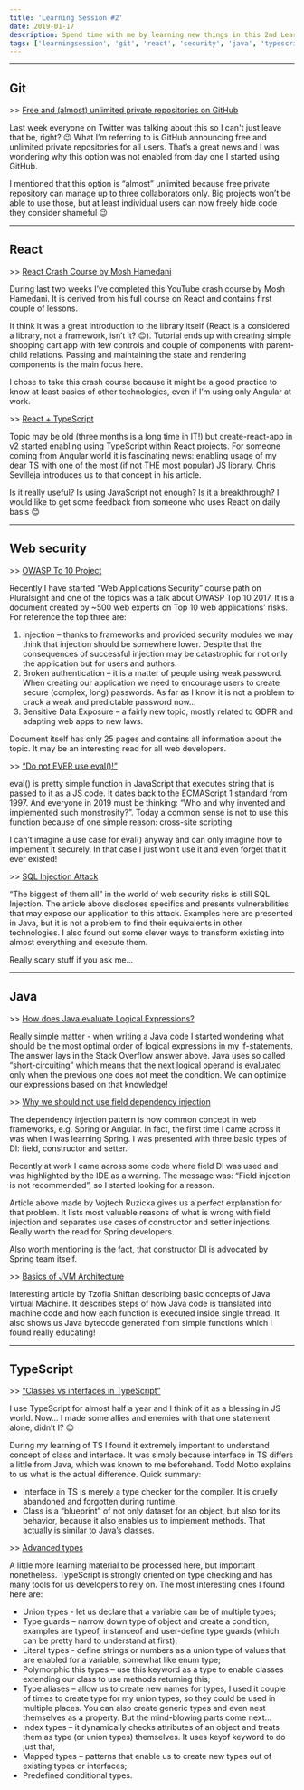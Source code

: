 ```yaml
---
title: 'Learning Session #2'
date: 2019-01-17
description: Spend time with me by learning new things in this 2nd Learning Session!
tags: ['learningsession', 'git', 'react', 'security', 'java', 'typescript']
---
```


---

## Git

\>> [Free and (almost) unlimited private repositories on GitHub](https://blog.github.com/2019-01-07-new-year-new-github/)

Last week everyone on Twitter was talking about this so I can't just leave that be, right? 😉 What I’m referring to is GitHub announcing free and unlimited private repositories for all users. That’s a great news and I was wondering why this option was not enabled from day one I started using GitHub.

I mentioned that this option is “almost” unlimited because free private repository can manage up to three collaborators only. Big projects won’t be able to use those, but at least individual users can now freely hide code they consider shameful 😉

---

## React

\>> [React Crash Course by Mosh Hamedani](https://www.youtube.com/watch?v=Ke90Tje7VS0)

During last two weeks I’ve completed this YouTube crash course by Mosh Hamedani. It is derived from his full course on React and contains first couple of lessons.

It think it was a great introduction to the library itself (React is a considered a library, not a framework, isn’t it? 😊). Tutorial ends up with creating simple shopping cart app with few controls and couple of components with parent-child relations. Passing and maintaining the state and rendering components is the main focus here.

I chose to take this crash course because it might be a good practice to know at least basics of other technologies, even if I’m using only Angular at work.

\>> [React + TypeScript](https://scotch.io/tutorials/using-create-react-app-v2-and-typescript)

Topic may be old (three months is a long time in IT!) but create-react-app in v2 started enabling using TypeScript within React projects. For someone coming from Angular world it is fascinating news: enabling usage of my dear TS with one of the most (if not THE most popular) JS library. Chris Sevilleja introduces us to that concept in his article.

Is it really useful? Is using JavaScript not enough? Is it a breakthrough? I would like to get some feedback from someone who uses React on daily basis 😊

---

## Web security

\>> [OWASP To 10 Project](https://www.owasp.org/index.php/Category:OWASP_Top_Ten_Project)

Recently I have started “Web Applications Security” course path on Pluralsight and one of the topics was a talk about OWASP Top 10 2017. It is a document created by ~500 web experts on Top 10 web applications’ risks. For reference the top three are:

1. Injection – thanks to frameworks and provided security modules we may think that injection should be somewhere lower. Despite that the consequences of successful injection may be catastrophic for not only the application but for users and authors.
2. Broken authentication – it is a matter of people using weak password. When creating our application we need to encourage users to create secure (complex, long) passwords. As far as I know it is not a problem to crack a weak and predictable password now…
3. Sensitive Data Exposure – a fairly new topic, mostly related to GDPR and adapting web apps to new laws.

Document itself has only 25 pages and contains all information about the topic. It may be an interesting read for all web developers.

\>> [“Do not EVER use eval()!”](https://developer.mozilla.org/en-US/docs/Web/JavaScript/Reference/Global_Objects/eval)

eval() is pretty simple function in JavaScript that executes string that is passed to it as a JS code. It dates back to the ECMAScript 1 standard from 1997. And everyone in 2019 must be thinking: “Who and why invented and implemented such monstrosity?”. Today a common sense is not to use this function because of one simple reason: cross-site scripting.

I can’t imagine a use case for eval() anyway and can only imagine how to implement it securely. In that case I just won’t use it and even forget that it ever existed!

\>> [SQL Injection Attack](https://www.veracode.com/security/sql-injection)

“The biggest of them all” in the world of web security risks is still SQL Injection. The article above discloses specifics and presents vulnerabilities that may expose our application to this attack. Examples here are presented in Java, but it is not a problem to find their equivalents in other technologies. I also found out some clever ways to transform existing into almost everything and execute them.

Really scary stuff if you ask me…

---

## Java

\>> [How does Java evaluate Logical Expressions?](https://stackoverflow.com/questions/6352139/does-java-evaluate-remaining-conditions-after-boolean-result-is-known/6352184#6352184)

Really simple matter - when writing a Java code I started wondering what should be the most optimal order of logical expressions in my if-statements. The answer lays in the Stack Overflow answer above. Java uses so called “short-circuiting” which means that the next logical operand is evaluated only when the previous one does not meet the condition. We can optimize our expressions based on that knowledge!

\>> [Why we should not use field dependency injection](https://www.vojtechruzicka.com/field-dependency-injection-considered-harmful)

The dependency injection pattern is now common concept in web frameworks, e.g. Spring or Angular. In fact, the first time I came across it was when I was learning Spring. I was presented with three basic types of DI: field, constructor and setter.

Recently at work I came across some code where field DI was used and was highlighted by the IDE as a warning. The message was: “Field injection is not recommended”, so I started looking for a reason.

Article above made by Vojtech Ruzicka gives us a perfect explanation for that problem. It lists most valuable reasons of what is wrong with field injection and separates use cases of constructor and setter injections. Really worth the read for Spring developers.

Also worth mentioning is the fact, that constructor DI is advocated by Spring team itself.

\>> [Basics of JVM Architecture](https://blog.overops.com/jvm-architecture-101-get-to-know-your-virtual-machine/)

Interesting article by Tzofia Shiftan describing basic concepts of Java Virtual Machine. It describes steps of how Java code is translated into machine code and how each function is executed inside single thread. It also shows us Java bytecode generated from simple functions which I found really educating!

---

## TypeScript

\>> [“Classes vs interfaces in TypeScript”](https://toddmotto.com/classes-vs-interfaces-in-typescript)

I use TypeScript for almost half a year and I think of it as a blessing in JS world. Now… I made some allies and enemies with that one statement alone, didn’t I? 😉

During my learning of TS I found it extremely important to understand concept of class and interface. It was simply because interface in TS differs a little from Java, which was known to me beforehand. Todd Motto explains to us what is the actual difference. Quick summary:

- Interface in TS is merely a type checker for the compiler. It is cruelly abandoned and forgotten during runtime.
- Class is a “blueprint” of not only dataset for an object, but also for its behavior, because it also enables us to implement methods. That actually is similar to Java’s classes.

\>> [Advanced types](https://www.typescriptlang.org/docs/handbook/advanced-types.html)

A little more learning material to be processed here, but important nonetheless. TypeScript is strongly oriented on type checking and has many tools for us developers to rely on. The most interesting ones I found here are:

- Union types - let us declare that a variable can be of multiple types;
- Type guards – narrow down type of object and create a condition, examples are typeof, instanceof and user-define type guards (which can be pretty hard to understand at first);
- Literal types - define strings or numbers as a union type of values that are enabled for a variable, somewhat like enum type;
- Polymorphic this types – use this keyword as a type to enable classes extending our class to use methods returning this;
- Type aliases – allow us to create new names for types, I used it couple of times to create type for my union types, so they could be used in multiple places. You can also create generic types and even nest themselves as a property. But the mind-blowing parts come next… 
- Index types – it dynamically checks attributes of an object and treats them as type (or union types) themselves. It uses keyof keyword to do just that;
- Mapped types – patterns that enable us to create new types out of existing types or interfaces;
- Predefined conditional types.